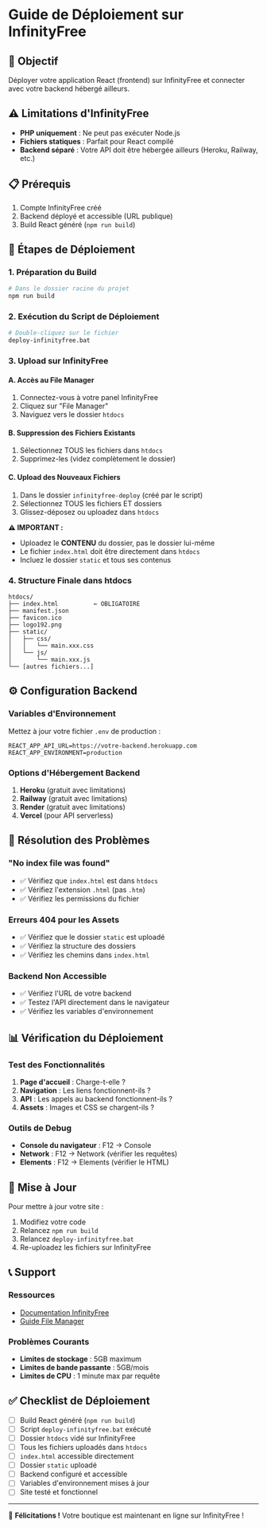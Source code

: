 # Guide de Déploiement sur InfinityFree

## 🎯 Objectif
Déployer votre application React (frontend) sur InfinityFree et connecter avec votre backend hébergé ailleurs.

## ⚠️ Limitations d'InfinityFree
- **PHP uniquement** : Ne peut pas exécuter Node.js
- **Fichiers statiques** : Parfait pour React compilé
- **Backend séparé** : Votre API doit être hébergée ailleurs (Heroku, Railway, etc.)

## 📋 Prérequis
1. Compte InfinityFree créé
2. Backend déployé et accessible (URL publique)
3. Build React généré (`npm run build`)

## 🚀 Étapes de Déploiement

### 1. Préparation du Build
```bash
# Dans le dossier racine du projet
npm run build
```

### 2. Exécution du Script de Déploiement
```bash
# Double-cliquez sur le fichier
deploy-infinityfree.bat
```

### 3. Upload sur InfinityFree

#### A. Accès au File Manager
1. Connectez-vous à votre panel InfinityFree
2. Cliquez sur "File Manager"
3. Naviguez vers le dossier `htdocs`

#### B. Suppression des Fichiers Existants
1. Sélectionnez TOUS les fichiers dans `htdocs`
2. Supprimez-les (videz complètement le dossier)

#### C. Upload des Nouveaux Fichiers
1. Dans le dossier `infinityfree-deploy` (créé par le script)
2. Sélectionnez TOUS les fichiers ET dossiers
3. Glissez-déposez ou uploadez dans `htdocs`

**⚠️ IMPORTANT :**
- Uploadez le **CONTENU** du dossier, pas le dossier lui-même
- Le fichier `index.html` doit être directement dans `htdocs`
- Incluez le dossier `static` et tous ses contenus

### 4. Structure Finale dans htdocs
```
htdocs/
├── index.html          ← OBLIGATOIRE
├── manifest.json
├── favicon.ico
├── logo192.png
├── static/
│   ├── css/
│   │   └── main.xxx.css
│   └── js/
│       └── main.xxx.js
└── [autres fichiers...]
```

## ⚙️ Configuration Backend

### Variables d'Environnement
Mettez à jour votre fichier `.env` de production :

```env
REACT_APP_API_URL=https://votre-backend.herokuapp.com
REACT_APP_ENVIRONMENT=production
```

### Options d'Hébergement Backend
1. **Heroku** (gratuit avec limitations)
2. **Railway** (gratuit avec limitations)
3. **Render** (gratuit avec limitations)
4. **Vercel** (pour API serverless)

## 🔧 Résolution des Problèmes

### "No index file was found"
- ✅ Vérifiez que `index.html` est dans `htdocs`
- ✅ Vérifiez l'extension `.html` (pas `.htm`)
- ✅ Vérifiez les permissions du fichier

### Erreurs 404 pour les Assets
- ✅ Vérifiez que le dossier `static` est uploadé
- ✅ Vérifiez la structure des dossiers
- ✅ Vérifiez les chemins dans `index.html`

### Backend Non Accessible
- ✅ Vérifiez l'URL de votre backend
- ✅ Testez l'API directement dans le navigateur
- ✅ Vérifiez les variables d'environnement

## 📊 Vérification du Déploiement

### Test des Fonctionnalités
1. **Page d'accueil** : Charge-t-elle ?
2. **Navigation** : Les liens fonctionnent-ils ?
3. **API** : Les appels au backend fonctionnent-ils ?
4. **Assets** : Images et CSS se chargent-ils ?

### Outils de Debug
- **Console du navigateur** : F12 → Console
- **Network** : F12 → Network (vérifier les requêtes)
- **Elements** : F12 → Elements (vérifier le HTML)

## 🔄 Mise à Jour

Pour mettre à jour votre site :
1. Modifiez votre code
2. Relancez `npm run build`
3. Relancez `deploy-infinityfree.bat`
4. Re-uploadez les fichiers sur InfinityFree

## 📞 Support

### Ressources
- [Documentation InfinityFree](https://infinityfree.net/support/)
- [Guide File Manager](https://infinityfree.net/support/file-manager/)

### Problèmes Courants
- **Limites de stockage** : 5GB maximum
- **Limites de bande passante** : 5GB/mois
- **Limites de CPU** : 1 minute max par requête

## ✅ Checklist de Déploiement

- [ ] Build React généré (`npm run build`)
- [ ] Script `deploy-infinityfree.bat` exécuté
- [ ] Dossier `htdocs` vidé sur InfinityFree
- [ ] Tous les fichiers uploadés dans `htdocs`
- [ ] `index.html` accessible directement
- [ ] Dossier `static` uploadé
- [ ] Backend configuré et accessible
- [ ] Variables d'environnement mises à jour
- [ ] Site testé et fonctionnel

---

🎉 **Félicitations !** Votre boutique est maintenant en ligne sur InfinityFree !

